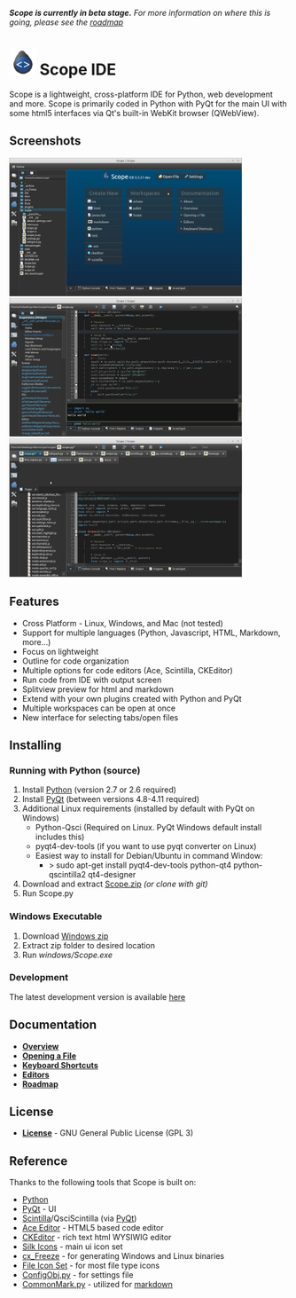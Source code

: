 _**Scope is currently in beta stage.** For more information on where this is going, please see the [roadmap](/docs/roadmap.md)_

# <img src="style/img/scope.png" height="48px;"> Scope IDE
Scope is a lightweight, cross-platform IDE for Python, web development and more. Scope is primarily coded in Python with PyQt for the main UI with some html5 interfaces via Qt's built-in WebKit browser (QWebView).

## Screenshots
<a href="docs/img/scope_home.png" target="_blank" title="Scope Home Screen"><img src="docs/img/scope_home.png" height=250></a>
<a href="docs/img/scope_editor.png" target="_blank" title="Scope Screenshot"><img src="docs/img/scope_editor.png" height=250></a>
<a href="docs/img/scope_tabs.png" target="_blank" title="Scope File Tabs"><img src="docs/img/scope_tabs.png" height=250></a>

## Features
- Cross Platform - Linux, Windows, and Mac (not tested)
- Support for multiple languages (Python, Javascript, HTML, Markdown, more...)
- Focus on lightweight
- Outline for code organization
- Multiple options for code editors (Ace, Scintilla, CKEditor)
- Run code from IDE with output screen
- Splitview preview for html and markdown
- Extend with your own plugins created with Python and PyQt
- Multiple workspaces can be open at once
- New interface for selecting tabs/open files

## Installing

### Running with Python (source)
1. Install [Python](https://www.python.org/downloads/release/python-279/) (version 2.7 or 2.6 required)
2. Install [PyQt](http://www.riverbankcomputing.com/software/pyqt/download) (between versions 4.8-4.11 required)
3. Additional Linux requirements (installed by default with PyQt on Windows)
    - Python-Qsci (Required on Linux.  PyQt Windows default install includes this)
    - pyqt4-dev-tools (if you want to use pyqt converter on Linux)
    - Easiest way to install for Debian/Ubuntu in command Window:
        - \> sudo apt-get install pyqt4-dev-tools python-qt4 python-qscintilla2 qt4-designer
4. Download and extract [Scope.zip](https://github.com/lucidlylogicole/scope/archive/master.zip) *(or clone with git)*
5. Run Scope.py

### Windows Executable

1. Download [Windows zip](https://github.com/lucidlylogicole/scope/archive/windows.zip)
2. Extract zip folder to desired location
3. Run *windows/Scope.exe*

### Development
The latest development version is available [here](https://github.com/lucidlylogicole/scope/tree/dev)

## Documentation
- **[Overview](docs/overview.md)**
- **[Opening a File](docs/open_file.md)**
- **[Keyboard Shortcuts](docs/keyboard_shortcuts.md)**
- **[Editors](docs/editors.md)**
- **[Roadmap](docs/roadmap.md)**

## License
- **[License](LICENSE.txt)** - GNU General Public License (GPL 3)

## Reference
Thanks to the following tools that Scope is built on:

- [Python](http://python.org) 
- [PyQt](http://www.riverbankcomputing.com/software/pyqt) - UI
- [Scintilla](http://www.scintilla.org/)/QsciScintilla (via [PyQt](http://www.riverbankcomputing.com/software/pyqt))
- [Ace Editor](http://ace.c9.io/) - HTML5 based code editor
- [CKEditor](http://ckeditor.com/) - rich text html WYSIWIG editor
- [Silk Icons](http://www.famfamfam.com/lab/icons/silk/) - main ui icon set
- [cx_Freeze](http://cx-freeze.sourceforge.net/) - for generating Windows and Linux binaries
- [File Icon Set](https://github.com/teambox/Free-file-icons) - for most file type icons
- [ConfigObj.py](http://www.voidspace.org.uk/python/configobj.html) - for settings file
- [CommonMark.py](https://github.com/rolandshoemaker/CommonMark-py) - utilized for [markdown](http://commonmark.org/)